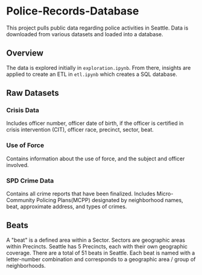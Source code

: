 # Police-Records-Database
This project pulls public data regarding police activities in Seattle. Data is downloaded from various datasets and loaded into a database.

## Overview
The data is explored initially in `exploration.ipynb`. From there, insights are applied to create an ETL in `etl.ipynb` which creates a SQL database.

## Raw Datasets
### Crisis Data
Includes officer number, officer date of birth, if the officer is certified in crisis intervention (CIT), officer race, precinct, sector, beat. 

### Use of Force
Contains information about the use of force, and the subject and officer involved.

### SPD Crime Data
Contains all crime reports that have been finalized. Includes Micro-Community Policing Plans(MCPP) designated by neighborhood names, beat, approximate address, and types of crimes.

## Beats
A "beat" is a defined area within a Sector. Sectors are geographic areas within Precincts. Seattle has 5 Precincts, each with their own geographic coverage. There are a total of 51 beats in Seattle.
Each beat is named with a letter-number combination and corresponds to a geographic area / group of neighborhoods.


